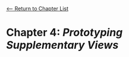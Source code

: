 [<-- Return to Chapter List](https://github.com/quinn-brittain/csc-416-apps/)
# Chapter 4: *Prototyping Supplementary Views*
